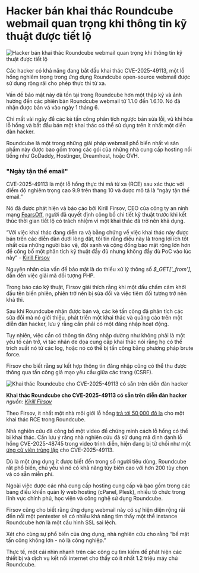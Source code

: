 # Hacker bán khai thác Roundcube webmail quan trọng khi thông tin kỹ thuật được tiết lộ

![Hacker bán khai thác Roundcube webmail quan trọng khi thông tin kỹ thuật được tiết lộ](https://www.bleepstatic.com/content/hl-images/2025/06/05/Roundcube_hackers.jpg)

Các hacker có khả năng đang bắt đầu khai thác CVE-2025-49113, một lỗ hổng nghiêm trọng trong ứng dụng Roundcube open-source webmail được sử dụng rộng rãi cho phép thực thi từ xa.

Vấn đề bảo mật này đã tồn tại trong Roundcube hơn một thập kỷ và ảnh hưởng đến các phiên bản Roundcube webmail từ 1.1.0 đến 1.6.10\. Nó đã nhận được bản vá vào ngày 1 tháng 6.

Chỉ mất vài ngày để các kẻ tấn công phân tích ngược bản sửa lỗi, vũ khí hóa lỗ hổng và bắt đầu bán một khai thác có thể sử dụng trên ít nhất một diễn đàn hacker.

Roundcube là một trong những giải pháp webmail phổ biến nhất vì sản phẩm này được bao gồm trong các gói của những nhà cung cấp hosting nổi tiếng như GoDaddy, Hostinger, Dreamhost, hoặc OVH.

### "Ngày tận thế email"

CVE-2025-49113 là một lỗ hổng thực thi mã từ xa (RCE) sau xác thực với điểm độ nghiêm trọng cao 9.9 trên thang 10 và được mô tả là “ngày tận thế email.”

Nó đã được phát hiện và báo cáo bởi Kirill Firsov, CEO của công ty an ninh mạng [FearsOff](https://fearsoff.org/), người đã quyết định công bố chi tiết kỹ thuật trước khi kết thúc thời gian tiết lộ có trách nhiệm vì một khai thác đã trở nên khả dụng.

“Với việc khai thác đang diễn ra và bằng chứng về việc khai thác này được bán trên các diễn đàn dưới lòng đất, tôi tin rằng điều này là trong lợi ích tốt nhất của những người bảo vệ, đội xanh và cộng đồng bảo mật rộng lớn hơn để công bố một phân tích kỹ thuật đầy đủ nhưng không đầy đủ PoC vào lúc này” - [Kirill Firsov](https://fearsoff.org/research/roundcube)

Nguyên nhân của vấn đề bảo mật là do thiếu xử lý thông số _$\_GET\['\_from'\]_, dẫn đến việc giải mã đối tượng PHP.

Trong báo cáo kỹ thuật, Firsov giải thích rằng khi một dấu chấm cảm khởi đầu tên biến phiên, phiên trở nên bị sửa đổi và việc tiêm đối tượng trở nên khả thi.

Sau khi Roundcube nhận được bản vá, các kẻ tấn công đã phân tích các sửa đổi mà nó giới thiệu, phát triển một khai thác và quảng cáo trên một diễn đàn hacker, lưu ý rằng cần phải có một đăng nhập hoạt động.

Tuy nhiên, việc cần có thông tin đăng nhập dường như không phải là một yếu tố cản trở, vì tác nhân đe dọa cung cấp khai thác nói rằng họ có thể trích xuất nó từ các log, hoặc nó có thể bị tấn công bằng phương pháp brute force.

Firsov cho biết rằng sự kết hợp thông tin đăng nhập cũng có thể thu được thông qua tấn công giả mạo yêu cầu giữa các trang (CSRF).

![Khai thác Roundcube cho CVE-2025-49113 có sẵn trên diễn đàn hacker](https://www.bleepstatic.com/images/news/u/1100723/XSS_Roundcube%20exploit.jpg)

**Khai thác Roundcube cho CVE-2025-49113 có sẵn trên diễn đàn hacker**  
_nguồn: [Kirill Firsov](https://x.com/k%5Ffirsov)_

Theo Firsov, ít nhất một nhà môi giới lỗ hổng [trả tới 50,000 đô la](https://www.crowdfense.com/exploit-acquisition-program/) cho một khai thác RCE trong Roundcube.

Nhà nghiên cứu đã công bố một video để chứng minh cách lỗ hổng có thể bị khai thác. Cần lưu ý rằng nhà nghiên cứu đã sử dụng mã định danh lỗ hổng CVE-2025-48745 trong video trình diễn, hiện đang bị từ chối như một [ứng cử viên trùng lặp](https://nvd.nist.gov/vuln/detail/cve-2025-48745) cho CVE-2025-49113.

Dù là một ứng dụng ít được biết đến trong số người tiêu dùng, Roundcube rất phổ biến, chủ yếu vì nó có khả năng tùy biến cao với hơn 200 tùy chọn và có sẵn miễn phí.

Ngoài việc được các nhà cung cấp hosting cung cấp và bao gồm trong các bảng điều khiển quản lý web hosting (cPanel, Plesk), nhiều tổ chức trong lĩnh vực chính phủ, học viện và công nghệ sử dụng Roundcube.

Firsov cũng cho biết rằng ứng dụng webmail này có sự hiện diện rộng rãi đến nỗi một pentester sẽ có nhiều khả năng tìm thấy một thể instance Roundcube hơn là một cấu hình SSL sai lệch.

Xét cho cùng sự phổ biến của ứng dụng, nhà nghiên cứu cho rằng “bề mặt tấn công không lớn - nó là công nghiệp.”

Thực tế, một cái nhìn nhanh trên các công cụ tìm kiếm để phát hiện các thiết bị và dịch vụ kết nối internet cho thấy có ít nhất 1.2 triệu máy chủ Roundcube.